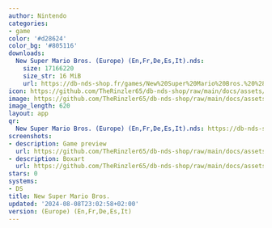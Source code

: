 ```yaml
---
author: Nintendo
categories:
- game
color: '#d28624'
color_bg: '#805116'
downloads:
  New Super Mario Bros. (Europe) (En,Fr,De,Es,It).nds:
    size: 17166220
    size_str: 16 MiB
    url: https://db-nds-shop.fr/games/New%20Super%20Mario%20Bros.%20%28Europe%29%20%28En%2CFr%2CDe%2CEs%2CIt%29.zip
icon: https://github.com/TheRinzler65/db-nds-shop/raw/main/docs/assets/images/icons/newsupermariobros.png
image: https://github.com/TheRinzler65/db-nds-shop/raw/main/docs/assets/images/icons/newsupermariobros.png
image_length: 620
layout: app
qr:
  New Super Mario Bros. (Europe) (En,Fr,De,Es,It).nds: https://db-nds-shop.fr/assets/images/qr/new-super-mario-bros--europe-enfrdeesit-nds.png
screenshots:
- description: Game preview
  url: https://github.com/TheRinzler65/db-nds-shop/raw/main/docs/assets/images/screenshots/newsupermariobros/newsupermariobros.png
- description: Boxart
  url: https://github.com/TheRinzler65/db-nds-shop/raw/main/docs/assets/images/boxart/New%20Super%20Mario%20Bros.%20(Europe)%20(En%2CFr%2CDe%2CEs%2CIt).nds.png
stars: 0
systems:
- DS
title: New Super Mario Bros.
updated: '2024-08-08T23:02:58+02:00'
version: (Europe) (En,Fr,De,Es,It)
---
```

